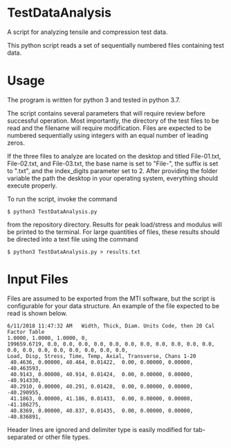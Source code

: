 # TestDataAnalysis
A script for analyzing tensile and compression test data.

This python script reads a set of sequentially numbered files containing test data.

# Usage
The program is written for python 3 and tested in python 3.7.

The script contains several parameters that will require review before successful operation. Most importantly, the directory of the test files to be read and the filename will require modification. Files are expected to be numbered sequentially using integers with an equal number of leading zeros.

If the three files to analyze are located on the desktop and titled File-01.txt, File-02.txt, and File-03.txt, the base name is set to "File-", the suffix is set to ".txt", and the index_digits parameter set to 2. After providing the folder variable the path the desktop in your operating system, everything should execute properly.

To run the script, invoke the command
```
$ python3 TestDataAnalysis.py
```
from the repository directory. Results for peak load/stress and modulus will be printed to the terminal. For large quantities of files, these results should be directed into a text file using the command
```
$ python3 TestDataAnalysis.py > results.txt
```

# Input Files
Files are assumed to be exported from the MTI software, but the script is configurable for your data structure. An example of the file expected to be read is shown below.
```
6/11/2018 11:47:32 AM   Width, Thick, Diam. Units Code, then 20 Cal Factor Table
1.0000, 1.0000, 1.0000, 0,
199659.6719, 0.0, 0.0, 0.0, 0.0, 0.0, 0.0, 0.0, 0.0, 0.0, 0.0, 0.0, 0.0, 0.0, 0.0, 0.0, 0.0, 0.0, 0.0, 0.0,
Load, Disp, Stress, Time, Temp, Axial, Transverse, Chans 1-20
 40.4636, 0.00000, 40.464, 0.01422,  0.00, 0.00000, 0.00000, -40.463593,
 40.9143, 0.00000, 40.914, 0.01424,  0.00, 0.00000, 0.00000, -40.914330,
 40.2910, 0.00000, 40.291, 0.01428,  0.00, 0.00000, 0.00000, -40.290955,
 41.1863, 0.00000, 41.186, 0.01433,  0.00, 0.00000, 0.00000, -41.186275,
 40.8369, 0.00000, 40.837, 0.01435,  0.00, 0.00000, 0.00000, -40.836891,
```
Header lines are ignored and delimiter type is easily modified for tab-separated or other file types.
